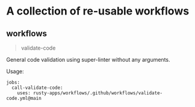 # A collection of re-usable workflows

## workflows

> validate-code

General code validation using super-linter without any arguments.

Usage:

```
jobs:
  call-validate-code:
    uses: rusty-apps/workflows/.github/workflows/validate-code.yml@main
```
